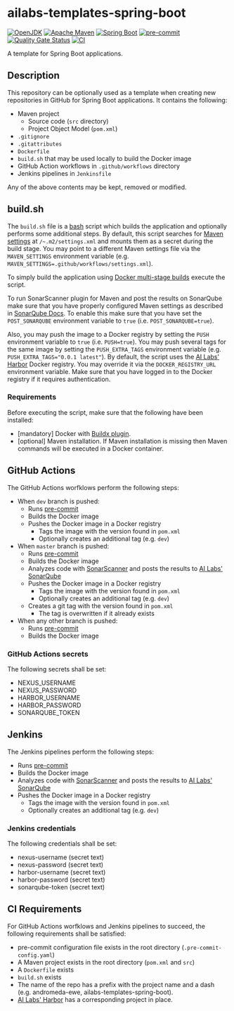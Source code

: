 # ailabs-templates-spring-boot

[![OpenJDK](https://img.shields.io/badge/Java-17-blue.svg?logo=openjdk)](https://openjdk.org/)
[![Apache Maven](https://img.shields.io/badge/Maven-3.8.5-blue.svg?logo=apachemaven)](https://maven.apache.org/)
[![Spring Boot](https://img.shields.io/badge/Spring%20Boot-2.7.4-brightgreen.svg?logo=springboot)](https://spring.io/projects/spring-boot/)
[![pre-commit](https://img.shields.io/badge/pre--commit-enabled-FAB040.svg?logo=precommit)](https://pre-commit.com/)
[![Quality Gate Status](https://sonarqube-ailabs.exus.co.uk/api/project_badges/measure?project=uk.co.exus.templates%3Aspring-boot-template&metric=alert_status&token=squ_59fbeabf108b5fee20b159f43fa7dedf61d2e6c8)](https://sonarqube-ailabs.exus.co.uk/dashboard?id=uk.co.exus.templates%3Aspring-boot-template)
[![CI](https://github.com/EXUS-AI-Labs/ailabs-templates-spring-boot/actions/workflows/master.yml/badge.svg)](https://github.com/EXUS-AI-Labs/ailabs-templates-spring-boot/actions)

A template for Spring Boot applications.

## Description

This repository can be optionally used as a template when creating new
repositories in GitHub for Spring Boot applications.
It contains the following:

* Maven project
  * Source code (`src` directory)
  * Project Object Model (`pom.xml`)
* `.gitignore`
* `.gitattributes`
* `Dockerfile`
* `build.sh` that may be used locally to build the Docker image
* GitHub Action workflows in `.github/workflows` directory
* Jenkins pipelines in `Jenkinsfile`

Any of the above contents may be kept, removed or modified.

## build.sh

The `build.sh` file is a [bash](https://www.gnu.org/software/bash/) script
which builds the application and optionally performs some additional steps.
By default, this script searches for
[Maven settings](https://maven.apache.org/settings.html) at `/~.m2/settings.xml`
and mounts them as a secret during the build stage. You may point to a different
Maven settings file via the `MAVEN_SETTINGS` environment variable
(e.g. `MAVEN_SETTINGS=.github/workflows/settings.xml`).

To simply build the application using [Docker multi-stage builds](https://docs.docker.com/build/building/multi-stage/)
execute the script.

To run SonarScanner plugin for Maven and post the results on SonarQube make sure that
you have properly configured Maven settings as described in
[SonarQube Docs](https://docs.sonarqube.org/latest/analysis/scan/sonarscanner-for-maven/).
To enable this make sure that you have set the `POST_SONARQUBE` environment variable
to `true` (i.e. `POST_SONARQUBE=true`).

Also, you may push the image to a Docker registry by setting the `PUSH` environment variable
to `true` (i.e. `PUSH=true`). You may push several tags for the same image by setting the
`PUSH_EXTRA_TAGS` environment variable (e.g. `PUSH_EXTRA_TAGS="0.0.1 latest"`). By default,
the script uses the [AI Labs' Harbor](https://harbor-ailabs.exus.co.uk) Docker registry.
You may override it via the `DOCKER_REGISTRY_URL` environment variable.
Make sure that you have logged in to the Docker registry if it requires authentication.

### Requirements

Before executing the script, make sure that the following have been installed:

* [mandatory] Docker with [Buildx plugin](https://github.com/docker/buildx).
* [optional] Maven installation.
If Maven installation is missing then Maven commands will be executed in a Docker container.

## GitHub Actions

The GitHub Actions worfklows perform the following steps:

* When `dev` branch is pushed:
  * Runs [pre-commit](https://pre-commit.com/)
  * Builds the Docker image
  * Pushes the Docker image in a Docker registry
    * Tags the image with the version found in `pom.xml`
    * Optionally creates an additional tag (e.g. `dev`)
* When `master` branch is pushed:
  * Runs [pre-commit](https://pre-commit.com/)
  * Builds the Docker image
  * Analyzes code with [SonarScanner](https://docs.sonarqube.org/latest/analysis/scan/sonarscanner/)
    and posts the results to [AI Labs' SonarQube](https://sonarqube-ailabs.exus.co.uk)
  * Pushes the Docker image in a Docker registry
    * Tags the image with the version found in `pom.xml`
    * Optionally creates an additional tag (e.g. `dev`)
  * Creates a git tag with the version found in `pom.xml`
    * The tag is overwritten if it already exists
* When any other branch is pushed:
  * Runs [pre-commit](https://pre-commit.com/)
  * Builds the Docker image

### GitHub Actions secrets

The following secrets shall be set:

* NEXUS_USERNAME
* NEXUS_PASSWORD
* HARBOR_USERNAME
* HARBOR_PASSWORD
* SONARQUBE_TOKEN

## Jenkins

The Jenkins pipelines perform the following steps:

* Runs [pre-commit](https://pre-commit.com/)
* Builds the Docker image
* Analyzes code with [SonarScanner](https://docs.sonarqube.org/latest/analysis/scan/sonarscanner/)
and posts the results to [AI Labs' SonarQube](https://sonarqube-ailabs.exus.co.uk)
* Pushes the Docker image in a Docker registry
  * Tags the image with the version found in `pom.xml`
  * Optionally creates an additional tag (e.g. `dev`)

### Jenkins credentials

The following credentials shall be set:

* nexus-username (secret text)
* nexus-password (secret text)
* harbor-username (secret text)
* harbor-password (secret text)
* sonarqube-token (secret text)

## CI Requirements

For GitHub Actions worfklows and Jenkins pipelines to succeed,
the following requirements shall be satisfied:

* pre-commit configuration file exists in the root directory (`.pre-commit-config.yaml`)
* A Maven project exists in the root directory (`pom.xml` and `src`)
* A `Dockerfile` exists
* `build.sh` exists
* The name of the repo has a prefix with the project name and a dash
  (e.g. andromeda-ewe, ailabs-templates-spring-boot).
* [AI Labs' Harbor](https://harbor-ailabs.exus.co.uk) has a corresponding
  project in place.

